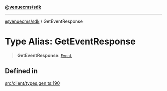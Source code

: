 [**@venuecms/sdk**](../README.md)

***

[@venuecms/sdk](../README.md) / GetEventResponse

# Type Alias: GetEventResponse

> **GetEventResponse**: [`Event`](Event.md)

## Defined in

[src/client/types.gen.ts:190](https://github.com/venuecms/sdk/blob/250a68fd5effa2aabc6cc0b2d7bf38c50df6024f/src/client/types.gen.ts#L190)
